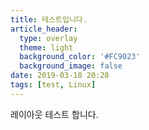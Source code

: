 ```yaml
---
title: 테스트입니다.
article_header:
  type: overlay
  theme: light
  background_color: '#FC9023'
  background_image: false
date: 2019-03-18 20:28
tags: [test, Linux]
---
```


레이아웃 테스트 합니다.